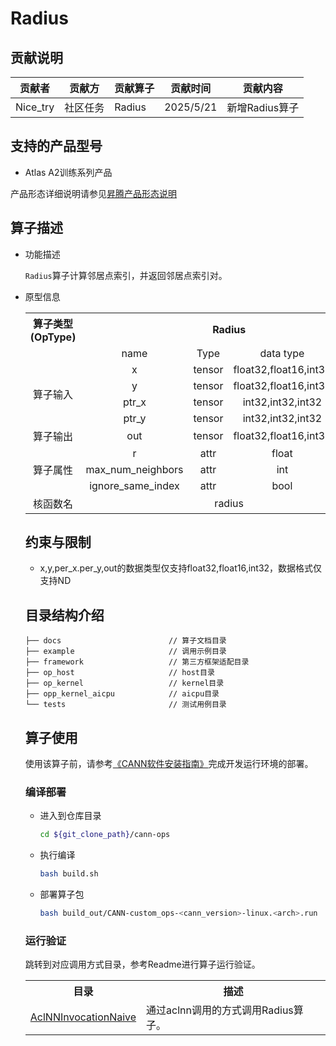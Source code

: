 # Radius
## 贡献说明
| 贡献者      | 贡献方  | 贡献算子   | 贡献时间      | 贡献内容       |
|----------|------|--------|-----------|------------|
| Nice_try | 社区任务 | Radius | 2025/5/21 | 新增Radius算子 |

## 支持的产品型号

- Atlas A2训练系列产品

产品形态详细说明请参见[昇腾产品形态说明](http://www.hiascend.com/document/redirect/CannCommunityProductForm)

## 算子描述
- 功能描述

  `Radius`算子计算邻居点索引，并返回邻居点索引对。

- 原型信息

  <table>
<tr><th align="center">算子类型(OpType)</th><th colspan="4" align="center">Radius</th></tr> 
<tr><td align="center"> </td><td align="center">name</td><td align="center">Type</td><td align="center">data type</td><td align="center">format</td></tr>  

<tr><td rowspan="5" align="center">算子输入</td>
 
<tr><td align="center">x</td><td align="center">tensor</td><td align="center">float32,float16,int32</td><td align="center">ND</td></tr>  

<tr><td align="center">y</td><td align="center">tensor</td><td align="center">float32,float16,int32</td><td align="center">ND</td></tr>  

<tr><td align="center">ptr_x</td><td align="center">tensor</td><td align="center">int32,int32,int32</td><td align="center">ND</td></tr>  

<tr><td align="center">ptr_y</td><td align="center">tensor</td><td align="center">int32,int32,int32</td><td align="center">ND</td></tr>  

<tr><td rowspan="1" align="center">算子输出</td>
<td align="center">out</td><td align="center">tensor</td><td align="center">float32,float16,int32</td><td align="center">ND</td></tr>

<tr><td rowspan="3" align="center">算子属性</td>
<td align="center">r</td><td align="center">attr</td><td align="center">float</td><td align="center">/</td></tr>  

<td align="center">max_num_neighbors</td><td align="center">attr</td><td align="center">int</td><td align="center">/</td></tr>  

<td align="center">ignore_same_index</td><td align="center">attr</td><td align="center">bool</td><td align="center">/</td></tr>  

<tr><td rowspan="1" align="center">核函数名</td><td colspan="4" align="center">radius</td></tr>  
  </table>

## 约束与限制
- x,y,per_x.per_y,out的数据类型仅支持float32,float16,int32，数据格式仅支持ND

## 目录结构介绍
```
├── docs                        // 算子文档目录
├── example                     // 调用示例目录
├── framework                   // 第三方框架适配目录
├── op_host                     // host目录
├── op_kernel                   // kernel目录
├── opp_kernel_aicpu            // aicpu目录
└── tests                       // 测试用例目录
```

## 算子使用
使用该算子前，请参考[《CANN软件安装指南》](https://hiascend.com/document/redirect/CannCommunityInstSoftware)完成开发运行环境的部署。

### 编译部署
  - 进入到仓库目录

    ```bash
    cd ${git_clone_path}/cann-ops
    ```

  - 执行编译

    ```bash
    bash build.sh
    ```

  - 部署算子包

    ```bash
    bash build_out/CANN-custom_ops-<cann_version>-linux.<arch>.run
    ```

### 运行验证
跳转到对应调用方式目录，参考Readme进行算子运行验证。
<table>
    <th>目录</th><th>描述</th>
    <tr>
        <td><a href="./examples/AclNNInvocationNaive"> AclNNInvocationNaive</td><td>通过aclnn调用的方式调用Radius算子。</td>
    </tr>
</table>
